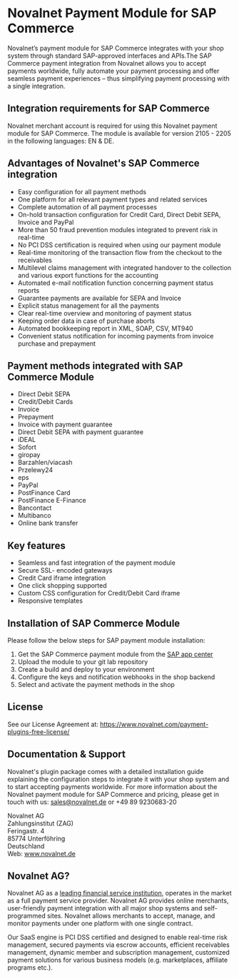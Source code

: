 # Novalnet Payment Module for SAP Commerce
Novalnet’s payment module for SAP Commerce integrates with your shop system through standard SAP-approved interfaces and APIs.The SAP Commerce payment integration from Novalnet allows you to accept payments worldwide, fully automate your payment processing and offer seamless payment experiences – thus simplifying payment processing with a single integration.

## Integration requirements for SAP Commerce
Novalnet merchant account is required for using this Novalnet payment module for SAP Commerce. The module is available for version 2105 - 2205 in the following languages: EN & DE. 

## Advantages of Novalnet's SAP Commerce integration
-	Easy configuration for all payment methods
-	One platform for all relevant payment types and related services
-	Complete automation of all payment processes
-	On-hold transaction configuration for Credit Card, Direct Debit SEPA, Invoice and PayPal
-	More than 50 fraud prevention modules integrated to prevent risk in real-time
-	No PCI DSS certification is required when using our payment module
-	Real-time monitoring of the transaction flow from the checkout to the receivables
-	Multilevel claims management with integrated handover to the collection and various export functions for the accounting
-	Automated e-mail notification function concerning payment status reports
-	Guarantee payments are available for SEPA and Invoice
-	Explicit status management for all the payments
-	Clear real-time overview and monitoring of payment status
-	Keeping order data in case of purchase aborts
-	Automated bookkeeping report in XML, SOAP, CSV, MT940
-	Convenient status notification for incoming payments from invoice purchase and prepayment

## Payment methods integrated with SAP Commerce Module
-	Direct Debit SEPA
-	Credit/Debit Cards
-	Invoice
-	Prepayment
-	Invoice with payment guarantee
-	Direct Debit SEPA with payment guarantee
-	iDEAL
-	Sofort
-	giropay
-	Barzahlen/viacash
-	Przelewy24
-	eps
-	PayPal
-	PostFinance Card
-	PostFinance E-Finance
-	Bancontact
-	Multibanco
- Online bank transfer 

## Key features
*	Seamless and fast integration of the payment module
*	Secure SSL- encoded gateways
*	Credit Card iframe integration
*	One click shopping supported
*	Custom CSS configuration for Credit/Debit Card iframe
*	Responsive templates

## Installation of SAP Commerce Module
Please follow the below steps for SAP payment module installation:
1. Get the SAP Commerce payment module from the <a href= [https://store.sap.com/en/product/display-0000059675_live_v1/Seamless%20Payments%20&%20Features%20for%20SAP%20Commerce](https://store.sap.com/dcp/en/product/display-2001011864_live_v1/one-platform-for-360%C2%B0-payment-solutions-worldwide)> SAP app center </a>
2. Upload the module to your git lab repository
3. Create a build and deploy to your environment
4. Configure the keys and notification webhooks in the shop backend
5. Select and activate the payment methods in the shop

## License
See our License Agreement at: https://www.novalnet.com/payment-plugins-free-license/

## Documentation & Support
Novalnet's plugin package comes with a detailed installation guide explaining the configuration steps to integrate it with your shop system and to start accepting payments worldwide. For more information about the Novalnet payment module for SAP Commerce and pricing, please get in touch with us:  <a href="mailto:sales@novalnet.de"> sales@novalnet.de </a> or +49 89 9230683-20<br>

Novalnet AG<br>
Zahlungsinstitut (ZAG)<br>
Feringastr. 4<br>
85774 Unterföhring<br>
Deutschland<br>
Web: www.novalnet.de 

## Novalnet AG?
Novalnet AG as a <a href="https://www.novalnet.de/zahlungsinstitut"> leading financial service institution</a>, operates in the market as a full payment service provider. Novalnet AG provides online merchants, user-friendly payment integration with all major shop systems and self-programmed sites. Novalnet allows merchants to accept, manage, and monitor payments under one platform with one single contract.<br>

Our SaaS engine is PCI DSS certified and designed to enable real-time risk management, secured payments via escrow accounts, efficient receivables management, dynamic member and subscription management, customized payment solutions for various business models (e.g. marketplaces, affiliate programs etc.).
